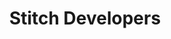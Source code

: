 ---
title: Stitch Developers
permalink: /developers

sidebar: overview
layout: developer

product-type: "all-developer"
content-type: "overview"

level: "category"


# -------------------------- #
#       HOME PAGE DATA       #
# -------------------------- #

## Used to display info on the home page as a category tile

icon: "extensibility"
display-title: "Developers"
display-summary: "Programmatically interact with Stitch and simplify your workflows."
weight: 9


dev-categories:
  - title: "Import API"
    description: |
      Push data from an arbitrary data source to Stitch.
    plan: "all-plans"
    links:
      - name: "Quick start"
        url: "{{ link.import-api.guides.quick-start | prepend: site.baseurl }}"

      - name: "Authentication"
        url: "{{ link.import-api.api | prepend: site.baseurl }}#authentication"

      - name: "API reference"
        url: "{{ link.import-api.api | prepend: site.baseurl }}"

      - name: "Libraries and resources"
        url: "{{ link.import-api.overview | prepend: site.baseurl }}#libraries-and-resources"

      - name: "All Import API guides"
        url: "{{ link.import-api.guides.category | prepend: site.baseurl }}"

  - title: "Post-load webhooks"
    description: |
      Stay informed with post-load webhooks, which fire each time data is loaded into your destination.
    plan: "enterprise"
    links:
      - name: "Post-load webhooks guide"
        url: "{{ link.account.post-load-notifications | prepend: site.baseurl }}"

      - name: "Setting up post-load webhooks"
        url: "{{ link.account.post-load-notifications | prepend: site.baseurl }}#manage-post-load-hooks"

      - name: "Webhook triggers"
        url: "{{ link.webhooks.post-load | prepend: site.baseurl }}#webhook-triggers"

      - name: "Data model reference"
        url: "{{ link.webhooks.post-load | prepend: site.baseurl }}#webhook-payload"

  - title: "Connect API"
    description: "Programmatically manage your Stitch account or integrate Stitch with other applications with our REST API."
    plan: "enterprise"
    links:
      # - name: "Quick start"
      #   url: "{{ link.connect.api | prepend: site.baseurl }} TODO"

      - name: "Authentication"
        url: "{{ link.connect.api | prepend: site.baseurl}}#authentication"

      - name: "API reference"
        url: "{{ link.connect.api | prepend: site.baseurl }}"

      - name: "All Connect guides"
        url: "{{ link.connect.guides.category | prepend: site.baseurl }}"

  - title: "Connect.js"
    description: "**This feature has been deprecated.** Send users to Stitch to complete data source configuration workflows with this JavaScript library."
    plan: "deprecated"
    links:
      - name: "Installation"
        url: "{{ link.connect.js | prepend: site.baseurl }}#installation"

      - name: "JavaScript reference"
        url: "{{ link.connect.js | prepend: site.baseurl }}"
---